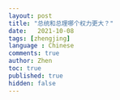 ```yaml
---
layout: post
title: "总统和总理哪个权力更大？"
date:   2021-10-08
tags: [zhengjing]
language : Chinese
comments: true
author: Zhen
toc: true
published: true
hidden: false
---
```

<!--stackedit_data:
eyJoaXN0b3J5IjpbLTEwOTg5NTM0NDYsLTE1OTQ1MzM5MDZdfQ
==
-->